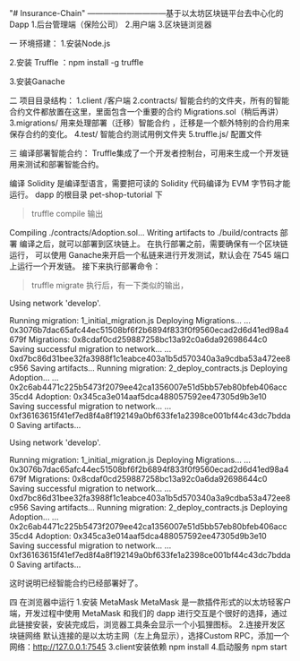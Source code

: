 "# Insurance-Chain"  ——————————基于以太坊区块链平台去中心化的Dapp
1.后台管理端（保险公司）
2.用户端
3.区块链浏览器


一 环境搭建：
1.安装Node.js

2.安装 Truffle ：npm install -g truffle

3.安装Ganache


二 项目目录结构：
1.client /客户端
2.contracts/ 智能合约的文件夹，所有的智能合约文件都放置在这里，里面包含一个重要的合约 Migrations.sol（稍后再讲）
3.migrations/ 用来处理部署（迁移）智能合约 ，迁移是一个额外特别的合约用来保存合约的变化。
4.test/ 智能合约测试用例文件夹
5.truffle.js/ 配置文件

三 编译部署智能合约：
Truffle集成了一个开发者控制台，可用来生成一个开发链用来测试和部署智能合约。

编译
Solidity 是编译型语言，需要把可读的 Solidity 代码编译为 EVM 字节码才能运行。
dapp 的根目录 pet-shop-tutorial 下

> truffle compile
输出

Compiling ./contracts/Adoption.sol...
Writing artifacts to ./build/contracts
部署
编译之后，就可以部署到区块链上。
在执行部署之前，需要确保有一个区块链运行， 可以使用
Ganache来开启一个私链来进行开发测试，默认会在 7545 端口上运行一个开发链。
接下来执行部署命令：

> truffle  migrate
执行后，有一下类似的输出，


Using network 'develop'.

Running migration: 1_initial_migration.js
  Deploying Migrations...
  ... 0x3076b7dac65afc44ec51508bf6f2b6894f833f0f9560ecad2d6d41ed98a4679f
  Migrations: 0x8cdaf0cd259887258bc13a92c0a6da92698644c0
Saving successful migration to network...
  ... 0xd7bc86d31bee32fa3988f1c1eabce403a1b5d570340a3a9cdba53a472ee8c956
Saving artifacts...
Running migration: 2_deploy_contracts.js
  Deploying Adoption...
  ... 0x2c6ab4471c225b5473f2079ee42ca1356007e51d5bb57eb80bfeb406acc35cd4
  Adoption: 0x345ca3e014aaf5dca488057592ee47305d9b3e10
Saving successful migration to network...
  ... 0xf36163615f41ef7ed8f4a8f192149a0bf633fe1a2398ce001bf44c43dc7bdda0
Saving artifacts...

Using network 'develop'.

Running migration: 1_initial_migration.js
  Deploying Migrations...
  ... 0x3076b7dac65afc44ec51508bf6f2b6894f833f0f9560ecad2d6d41ed98a4679f
  Migrations: 0x8cdaf0cd259887258bc13a92c0a6da92698644c0
Saving successful migration to network...
  ... 0xd7bc86d31bee32fa3988f1c1eabce403a1b5d570340a3a9cdba53a472ee8c956
Saving artifacts...
Running migration: 2_deploy_contracts.js
  Deploying Adoption...
  ... 0x2c6ab4471c225b5473f2079ee42ca1356007e51d5bb57eb80bfeb406acc35cd4
  Adoption: 0x345ca3e014aaf5dca488057592ee47305d9b3e10
Saving successful migration to network...
  ... 0xf36163615f41ef7ed8f4a8f192149a0bf633fe1a2398ce001bf44c43dc7bdda0
Saving artifacts...

这时说明已经智能合约已经部署好了。

四 在浏览器中运行
1.安装 MetaMask
MetaMask 是一款插件形式的以太坊轻客户端，开发过程中使用 MetaMask 和我们的 dapp 进行交互是个很好的选择，通过此链接安装，安装完成后，浏览器工具条会显示一个小狐狸图标。
2.连接开发区块链网络
默认连接的是以太坊主网（左上角显示），选择Custom RPC，添加一个网络：http://127.0.0.1:7545
3.client安装依赖 npm install
4.启动服务 npm start




